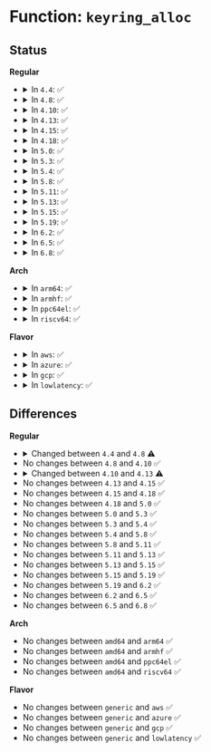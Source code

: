 # Function: <code>keyring_alloc</code>

## Status
<b>Regular</b>
<ul>
<li>
<details>
<summary>In <code>4.4</code>: ✅</summary>

```c
struct key *keyring_alloc(const char *description, kuid_t uid, kgid_t gid, const struct cred *cred, key_perm_t perm, long unsigned int flags, struct key *dest);
```

**Collision:** Unique Global

**Inline:** No

**Transformation:** False

**Instances:**

```
In security/keys/keyring.c (ffffffff81330f40)
Location: security/keys/keyring.c:492
Inline: False
Direct callers:
  - certs/system_keyring.c:system_trusted_keyring_init
  - security/keys/process_keys.c:install_user_keyrings
  - security/keys/process_keys.c:install_user_keyrings
  - security/keys/process_keys.c:install_thread_keyring_to_cred
  - security/keys/process_keys.c:install_session_keyring_to_cred
  - security/keys/process_keys.c:join_session_keyring
  - security/keys/request_key.c:call_sbin_request_key
  - security/keys/persistent.c:keyctl_get_persistent
  - security/keys/persistent.c:keyctl_get_persistent
  - security/integrity/digsig.c:integrity_init_keyring
  - net/dns_resolver/dns_key.c:init_dns_resolver
```
**Symbols:**

```
ffffffff81330f40-ffffffff81330fb0: keyring_alloc (STB_GLOBAL)
```
</details>
</li>
<li>
<details>
<summary>In <code>4.8</code>: ✅</summary>

```c
struct key *keyring_alloc(const char *description, kuid_t uid, kgid_t gid, const struct cred *cred, key_perm_t perm, long unsigned int flags, int (*restrict_link)(struct key *, const struct key_type *, const union key_payload *), struct key *dest);
```

**Collision:** Unique Global

**Inline:** No

**Transformation:** False

**Instances:**

```
In security/keys/keyring.c (ffffffff81365cd0)
Location: security/keys/keyring.c:492
Inline: False
Direct callers:
  - certs/system_keyring.c:system_trusted_keyring_init
  - certs/system_keyring.c:system_trusted_keyring_init
  - certs/system_keyring.c:system_trusted_keyring_init
  - security/keys/process_keys.c:join_session_keyring
  - security/keys/process_keys.c:install_session_keyring_to_cred
  - security/keys/process_keys.c:install_thread_keyring_to_cred
  - security/keys/process_keys.c:install_user_keyrings
  - security/keys/process_keys.c:install_user_keyrings
  - security/keys/request_key.c:call_sbin_request_key
  - security/keys/persistent.c:keyctl_get_persistent
  - security/keys/persistent.c:keyctl_get_persistent
  - security/integrity/digsig.c:integrity_init_keyring
  - security/integrity/ima/ima_mok.c:ima_mok_init
  - net/dns_resolver/dns_key.c:init_dns_resolver
```
**Symbols:**

```
ffffffff81365cd0-ffffffff81365d49: keyring_alloc (STB_GLOBAL)
```
</details>
</li>
<li>
<details>
<summary>In <code>4.10</code>: ✅</summary>

```c
struct key *keyring_alloc(const char *description, kuid_t uid, kgid_t gid, const struct cred *cred, key_perm_t perm, long unsigned int flags, int (*restrict_link)(struct key *, const struct key_type *, const union key_payload *), struct key *dest);
```

**Collision:** Unique Global

**Inline:** No

**Transformation:** False

**Instances:**

```
In security/keys/keyring.c (ffffffff8137c4f0)
Location: security/keys/keyring.c:492
Inline: False
Direct callers:
  - certs/system_keyring.c:system_trusted_keyring_init
  - certs/system_keyring.c:system_trusted_keyring_init
  - certs/system_keyring.c:system_trusted_keyring_init
  - security/keys/process_keys.c:join_session_keyring
  - security/keys/process_keys.c:install_session_keyring_to_cred
  - security/keys/process_keys.c:install_thread_keyring_to_cred
  - security/keys/process_keys.c:install_user_keyrings
  - security/keys/process_keys.c:install_user_keyrings
  - security/keys/request_key.c:call_sbin_request_key
  - security/keys/persistent.c:keyctl_get_persistent
  - security/keys/persistent.c:keyctl_get_persistent
  - security/integrity/digsig.c:integrity_init_keyring
  - net/dns_resolver/dns_key.c:init_dns_resolver
```
**Symbols:**

```
ffffffff8137c4f0-ffffffff8137c569: keyring_alloc (STB_GLOBAL)
```
</details>
</li>
<li>
<details>
<summary>In <code>4.13</code>: ✅</summary>

```c
struct key *keyring_alloc(const char *description, kuid_t uid, kgid_t gid, const struct cred *cred, key_perm_t perm, long unsigned int flags, struct key_restriction *restrict_link, struct key *dest);
```

**Collision:** Unique Global

**Inline:** No

**Transformation:** False

**Instances:**

```
In security/keys/keyring.c (ffffffff813900c0)
Location: security/keys/keyring.c:499
Inline: False
Direct callers:
  - certs/system_keyring.c:system_trusted_keyring_init
  - certs/system_keyring.c:system_trusted_keyring_init
  - security/keys/process_keys.c:join_session_keyring
  - security/keys/process_keys.c:install_session_keyring_to_cred
  - security/keys/process_keys.c:install_user_keyrings
  - security/keys/process_keys.c:install_user_keyrings
  - security/keys/request_key.c:call_sbin_request_key
  - security/keys/persistent.c:keyctl_get_persistent
  - security/keys/persistent.c:keyctl_get_persistent
  - security/integrity/digsig.c:integrity_init_keyring
  - net/dns_resolver/dns_key.c:init_dns_resolver
```
**Symbols:**

```
ffffffff813900c0-ffffffff81390131: keyring_alloc (STB_GLOBAL)
```
</details>
</li>
<li>
<details>
<summary>In <code>4.15</code>: ✅</summary>

```c
struct key *keyring_alloc(const char *description, kuid_t uid, kgid_t gid, const struct cred *cred, key_perm_t perm, long unsigned int flags, struct key_restriction *restrict_link, struct key *dest);
```

**Collision:** Unique Global

**Inline:** No

**Transformation:** False

**Instances:**

```
In security/keys/keyring.c (ffffffff813b55f0)
Location: security/keys/keyring.c:494
Inline: False
Direct callers:
  - certs/system_keyring.c:system_trusted_keyring_init
  - certs/system_keyring.c:system_trusted_keyring_init
  - security/keys/process_keys.c:join_session_keyring
  - security/keys/process_keys.c:install_session_keyring_to_cred
  - security/keys/process_keys.c:install_user_keyrings
  - security/keys/process_keys.c:install_user_keyrings
  - security/keys/request_key.c:call_sbin_request_key
  - security/keys/persistent.c:keyctl_get_persistent
  - security/keys/persistent.c:keyctl_get_persistent
  - security/integrity/digsig.c:integrity_init_keyring
  - net/dns_resolver/dns_key.c:init_dns_resolver
```
**Symbols:**

```
ffffffff813b55f0-ffffffff813b5661: keyring_alloc (STB_GLOBAL)
```
</details>
</li>
<li>
<details>
<summary>In <code>4.18</code>: ✅</summary>

```c
struct key *keyring_alloc(const char *description, kuid_t uid, kgid_t gid, const struct cred *cred, key_perm_t perm, long unsigned int flags, struct key_restriction *restrict_link, struct key *dest);
```

**Collision:** Unique Global

**Inline:** No

**Transformation:** False

**Instances:**

```
In security/keys/keyring.c (ffffffff813e5e30)
Location: security/keys/keyring.c:494
Inline: False
Direct callers:
  - certs/system_keyring.c:system_trusted_keyring_init
  - certs/system_keyring.c:system_trusted_keyring_init
  - certs/blacklist.c:blacklist_init
  - security/keys/process_keys.c:join_session_keyring
  - security/keys/process_keys.c:install_session_keyring_to_cred
  - security/keys/process_keys.c:install_user_keyrings
  - security/keys/process_keys.c:install_user_keyrings
  - security/keys/request_key.c:call_sbin_request_key
  - security/keys/persistent.c:keyctl_get_persistent
  - security/keys/persistent.c:keyctl_get_persistent
  - security/integrity/digsig.c:integrity_init_keyring
  - net/dns_resolver/dns_key.c:init_dns_resolver
```
**Symbols:**

```
ffffffff813e5e30-ffffffff813e5e9a: keyring_alloc (STB_GLOBAL)
```
</details>
</li>
<li>
<details>
<summary>In <code>5.0</code>: ✅</summary>

```c
struct key *keyring_alloc(const char *description, kuid_t uid, kgid_t gid, const struct cred *cred, key_perm_t perm, long unsigned int flags, struct key_restriction *restrict_link, struct key *dest);
```

**Collision:** Unique Global

**Inline:** No

**Transformation:** False

**Instances:**

```
In security/keys/keyring.c (ffffffff81400610)
Location: security/keys/keyring.c:494
Inline: False
Direct callers:
  - certs/system_keyring.c:system_trusted_keyring_init
  - certs/system_keyring.c:system_trusted_keyring_init
  - certs/blacklist.c:blacklist_init
  - security/keys/process_keys.c:join_session_keyring
  - security/keys/process_keys.c:install_session_keyring_to_cred
  - security/keys/process_keys.c:install_user_keyrings
  - security/keys/process_keys.c:install_user_keyrings
  - security/keys/request_key.c:call_sbin_request_key
  - security/keys/request_key.c:call_sbin_request_key
  - security/keys/persistent.c:keyctl_get_persistent
  - security/keys/persistent.c:keyctl_get_persistent
  - security/integrity/digsig.c:integrity_init_keyring
  - net/dns_resolver/dns_key.c:init_dns_resolver
```
**Symbols:**

```
ffffffff81400610-ffffffff8140067a: keyring_alloc (STB_GLOBAL)
```
</details>
</li>
<li>
<details>
<summary>In <code>5.3</code>: ✅</summary>

```c
struct key *keyring_alloc(const char *description, kuid_t uid, kgid_t gid, const struct cred *cred, key_perm_t perm, long unsigned int flags, struct key_restriction *restrict_link, struct key *dest);
```

**Collision:** Unique Global

**Inline:** No

**Transformation:** False

**Instances:**

```
In security/keys/keyring.c (ffffffff8142cac0)
Location: security/keys/keyring.c:521
Inline: False
Direct callers:
  - certs/system_keyring.c:system_trusted_keyring_init
  - certs/system_keyring.c:system_trusted_keyring_init
  - certs/blacklist.c:blacklist_init
  - security/keys/process_keys.c:join_session_keyring
  - security/keys/process_keys.c:install_session_keyring_to_cred
  - security/keys/process_keys.c:look_up_user_keyrings
  - security/keys/process_keys.c:look_up_user_keyrings
  - security/keys/process_keys.c:look_up_user_keyrings
  - security/keys/request_key.c:call_sbin_request_key
  - security/keys/request_key.c:call_sbin_request_key
  - security/keys/persistent.c:keyctl_get_persistent
  - security/keys/persistent.c:keyctl_get_persistent
  - security/integrity/digsig.c:integrity_init_keyring
  - net/dns_resolver/dns_key.c:init_dns_resolver
```
**Symbols:**

```
ffffffff8142cac0-ffffffff8142cb33: keyring_alloc (STB_GLOBAL)
```
</details>
</li>
<li>
<details>
<summary>In <code>5.4</code>: ✅</summary>

```c
struct key *keyring_alloc(const char *description, kuid_t uid, kgid_t gid, const struct cred *cred, key_perm_t perm, long unsigned int flags, struct key_restriction *restrict_link, struct key *dest);
```

**Collision:** Unique Global

**Inline:** No

**Transformation:** False

**Instances:**

```
In security/keys/keyring.c (ffffffff81446810)
Location: security/keys/keyring.c:521
Inline: False
Direct callers:
  - certs/system_keyring.c:system_trusted_keyring_init
  - certs/system_keyring.c:system_trusted_keyring_init
  - certs/blacklist.c:blacklist_init
  - fs/crypto/keyring.c:add_master_key
  - fs/crypto/keyring.c:add_master_key
  - fs/verity/signature.c:fsverity_init_signature
  - security/keys/process_keys.c:join_session_keyring
  - security/keys/process_keys.c:install_session_keyring_to_cred
  - security/keys/process_keys.c:look_up_user_keyrings
  - security/keys/process_keys.c:look_up_user_keyrings
  - security/keys/process_keys.c:look_up_user_keyrings
  - security/keys/request_key.c:call_sbin_request_key
  - security/keys/request_key.c:call_sbin_request_key
  - security/keys/persistent.c:keyctl_get_persistent
  - security/keys/persistent.c:keyctl_get_persistent
  - security/integrity/digsig.c:integrity_init_keyring
  - net/dns_resolver/dns_key.c:init_dns_resolver
```
**Symbols:**

```
ffffffff81446810-ffffffff81446883: keyring_alloc (STB_GLOBAL)
```
</details>
</li>
<li>
<details>
<summary>In <code>5.8</code>: ✅</summary>

```c
struct key *keyring_alloc(const char *description, kuid_t uid, kgid_t gid, const struct cred *cred, key_perm_t perm, long unsigned int flags, struct key_restriction *restrict_link, struct key *dest);
```

**Collision:** Unique Global

**Inline:** No

**Transformation:** False

**Instances:**

```
In security/keys/keyring.c (ffffffff81497e00)
Location: security/keys/keyring.c:517
Inline: False
Direct callers:
  - certs/system_keyring.c:system_trusted_keyring_init
  - certs/system_keyring.c:system_trusted_keyring_init
  - certs/blacklist.c:blacklist_init
  - fs/crypto/keyring.c:do_add_master_key
  - fs/crypto/keyring.c:add_new_master_key
  - fs/verity/signature.c:fsverity_init_signature
  - security/keys/process_keys.c:join_session_keyring
  - security/keys/process_keys.c:lookup_user_key
  - security/keys/process_keys.c:lookup_user_key
  - security/keys/process_keys.c:install_session_keyring_to_cred
  - security/keys/process_keys.c:look_up_user_keyrings
  - security/keys/process_keys.c:look_up_user_keyrings
  - security/keys/process_keys.c:look_up_user_keyrings
  - security/keys/request_key.c:call_sbin_request_key
  - security/keys/request_key.c:call_sbin_request_key
  - security/keys/persistent.c:key_get_persistent
  - security/keys/persistent.c:key_get_persistent
  - security/integrity/digsig.c:integrity_init_keyring
  - net/dns_resolver/dns_key.c:init_dns_resolver
```
**Symbols:**

```
ffffffff81497e00-ffffffff81497e73: keyring_alloc (STB_GLOBAL)
```
</details>
</li>
<li>
<details>
<summary>In <code>5.11</code>: ✅</summary>

```c
struct key *keyring_alloc(const char *description, kuid_t uid, kgid_t gid, const struct cred *cred, key_perm_t perm, long unsigned int flags, struct key_restriction *restrict_link, struct key *dest);
```

**Collision:** Unique Global

**Inline:** No

**Transformation:** False

**Instances:**

```
In security/keys/keyring.c (ffffffff814b5870)
Location: security/keys/keyring.c:517
Inline: False
Direct callers:
  - certs/system_keyring.c:system_trusted_keyring_init
  - certs/system_keyring.c:system_trusted_keyring_init
  - certs/blacklist.c:blacklist_init
  - fs/crypto/keyring.c:do_add_master_key
  - fs/crypto/keyring.c:add_new_master_key
  - fs/verity/signature.c:fsverity_init_signature
  - security/keys/process_keys.c:join_session_keyring
  - security/keys/process_keys.c:lookup_user_key
  - security/keys/process_keys.c:lookup_user_key
  - security/keys/process_keys.c:install_session_keyring_to_cred
  - security/keys/process_keys.c:look_up_user_keyrings
  - security/keys/process_keys.c:look_up_user_keyrings
  - security/keys/process_keys.c:look_up_user_keyrings
  - security/keys/request_key.c:call_sbin_request_key
  - security/keys/request_key.c:call_sbin_request_key
  - security/keys/persistent.c:key_get_persistent
  - security/keys/persistent.c:key_get_persistent
  - security/integrity/digsig.c:integrity_init_keyring
  - net/dns_resolver/dns_key.c:init_dns_resolver
```
**Symbols:**

```
ffffffff814b5870-ffffffff814b58e3: keyring_alloc (STB_GLOBAL)
```
</details>
</li>
<li>
<details>
<summary>In <code>5.13</code>: ✅</summary>

```c
struct key *keyring_alloc(const char *description, kuid_t uid, kgid_t gid, const struct cred *cred, key_perm_t perm, long unsigned int flags, struct key_restriction *restrict_link, struct key *dest);
```

**Collision:** Unique Global

**Inline:** No

**Transformation:** False

**Instances:**

```
In security/keys/keyring.c (ffffffff814bb6f0)
Location: security/keys/keyring.c:517
Inline: False
Direct callers:
  - certs/system_keyring.c:system_trusted_keyring_init
  - certs/system_keyring.c:system_trusted_keyring_init
  - certs/blacklist.c:blacklist_init
  - fs/crypto/keyring.c:do_add_master_key
  - fs/crypto/keyring.c:add_new_master_key
  - fs/verity/signature.c:fsverity_init_signature
  - security/keys/process_keys.c:join_session_keyring
  - security/keys/process_keys.c:lookup_user_key
  - security/keys/process_keys.c:lookup_user_key
  - security/keys/process_keys.c:install_session_keyring_to_cred
  - security/keys/process_keys.c:look_up_user_keyrings
  - security/keys/process_keys.c:look_up_user_keyrings
  - security/keys/process_keys.c:look_up_user_keyrings
  - security/keys/request_key.c:call_sbin_request_key
  - security/keys/request_key.c:call_sbin_request_key
  - security/keys/persistent.c:key_get_persistent
  - security/keys/persistent.c:key_get_persistent
  - security/integrity/digsig.c:integrity_init_keyring
  - net/dns_resolver/dns_key.c:init_dns_resolver
```
**Symbols:**

```
ffffffff814bb6f0-ffffffff814bb763: keyring_alloc (STB_GLOBAL)
```
</details>
</li>
<li>
<details>
<summary>In <code>5.15</code>: ✅</summary>

```c
struct key *keyring_alloc(const char *description, kuid_t uid, kgid_t gid, const struct cred *cred, key_perm_t perm, long unsigned int flags, struct key_restriction *restrict_link, struct key *dest);
```

**Collision:** Unique Global

**Inline:** No

**Transformation:** False

**Instances:**

```
In security/keys/keyring.c (ffffffff81513f20)
Location: security/keys/keyring.c:517
Inline: False
Direct callers:
  - certs/system_keyring.c:system_trusted_keyring_init
  - certs/system_keyring.c:system_trusted_keyring_init
  - certs/blacklist.c:blacklist_init
  - fs/crypto/keyring.c:do_add_master_key
  - fs/crypto/keyring.c:add_new_master_key
  - fs/verity/signature.c:fsverity_init_signature
  - security/keys/process_keys.c:join_session_keyring
  - security/keys/process_keys.c:lookup_user_key
  - security/keys/process_keys.c:lookup_user_key
  - security/keys/process_keys.c:install_session_keyring_to_cred
  - security/keys/process_keys.c:look_up_user_keyrings
  - security/keys/process_keys.c:look_up_user_keyrings
  - security/keys/process_keys.c:look_up_user_keyrings
  - security/keys/request_key.c:call_sbin_request_key
  - security/keys/request_key.c:call_sbin_request_key
  - security/keys/persistent.c:key_get_persistent
  - security/keys/persistent.c:key_get_persistent
  - security/integrity/digsig.c:integrity_init_keyring
  - net/dns_resolver/dns_key.c:init_dns_resolver
```
**Symbols:**

```
ffffffff81513f20-ffffffff81513f93: keyring_alloc (STB_GLOBAL)
```
</details>
</li>
<li>
<details>
<summary>In <code>5.19</code>: ✅</summary>

```c
struct key *keyring_alloc(const char *description, kuid_t uid, kgid_t gid, const struct cred *cred, key_perm_t perm, long unsigned int flags, struct key_restriction *restrict_link, struct key *dest);
```

**Collision:** Unique Global

**Inline:** No

**Transformation:** False

**Instances:**

```
In security/keys/keyring.c (ffffffff815a64e0)
Location: security/keys/keyring.c:517
Inline: False
Direct callers:
  - certs/system_keyring.c:system_trusted_keyring_init
  - certs/system_keyring.c:system_trusted_keyring_init
  - certs/blacklist.c:blacklist_init
  - fs/crypto/keyring.c:do_add_master_key
  - fs/crypto/keyring.c:add_new_master_key
  - fs/verity/signature.c:fsverity_init_signature
  - security/keys/process_keys.c:join_session_keyring
  - security/keys/process_keys.c:lookup_user_key
  - security/keys/process_keys.c:lookup_user_key
  - security/keys/process_keys.c:install_session_keyring_to_cred
  - security/keys/process_keys.c:look_up_user_keyrings
  - security/keys/process_keys.c:look_up_user_keyrings
  - security/keys/process_keys.c:look_up_user_keyrings
  - security/keys/request_key.c:call_sbin_request_key
  - security/keys/request_key.c:call_sbin_request_key
  - security/keys/persistent.c:key_get_persistent
  - security/keys/persistent.c:key_get_persistent
  - security/integrity/digsig.c:integrity_init_keyring
  - net/dns_resolver/dns_key.c:init_dns_resolver
```
**Symbols:**

```
ffffffff815a64e0-ffffffff815a6578: keyring_alloc (STB_GLOBAL)
```
</details>
</li>
<li>
<details>
<summary>In <code>6.2</code>: ✅</summary>

```c
struct key *keyring_alloc(const char *description, kuid_t uid, kgid_t gid, const struct cred *cred, key_perm_t perm, long unsigned int flags, struct key_restriction *restrict_link, struct key *dest);
```

**Collision:** Unique Global

**Inline:** No

**Transformation:** False

**Instances:**

```
In security/keys/keyring.c (ffffffff81650410)
Location: security/keys/keyring.c:517
Inline: False
Direct callers:
  - certs/system_keyring.c:system_trusted_keyring_init
  - certs/system_keyring.c:system_trusted_keyring_init
  - certs/blacklist.c:blacklist_init
  - fs/verity/signature.c:fsverity_init_signature
  - security/keys/process_keys.c:join_session_keyring
  - security/keys/process_keys.c:lookup_user_key
  - security/keys/process_keys.c:lookup_user_key
  - security/keys/process_keys.c:install_session_keyring_to_cred
  - security/keys/process_keys.c:look_up_user_keyrings
  - security/keys/process_keys.c:look_up_user_keyrings
  - security/keys/process_keys.c:look_up_user_keyrings
  - security/keys/request_key.c:call_sbin_request_key
  - security/keys/request_key.c:call_sbin_request_key
  - security/keys/persistent.c:key_get_persistent
  - security/keys/persistent.c:key_get_persistent
  - security/integrity/digsig.c:integrity_init_keyring
  - security/integrity/digsig.c:integrity_init_keyring
  - net/dns_resolver/dns_key.c:init_dns_resolver
```
**Symbols:**

```
ffffffff81650410-ffffffff816504a8: keyring_alloc (STB_GLOBAL)
```
</details>
</li>
<li>
<details>
<summary>In <code>6.5</code>: ✅</summary>

```c
struct key *keyring_alloc(const char *description, kuid_t uid, kgid_t gid, const struct cred *cred, key_perm_t perm, long unsigned int flags, struct key_restriction *restrict_link, struct key *dest);
```

**Collision:** Unique Global

**Inline:** No

**Transformation:** False

**Instances:**

```
In security/keys/keyring.c (ffffffff81688cf0)
Location: security/keys/keyring.c:517
Inline: False
Direct callers:
  - certs/system_keyring.c:system_trusted_keyring_init
  - certs/system_keyring.c:system_trusted_keyring_init
  - certs/blacklist.c:blacklist_init
  - fs/verity/signature.c:fsverity_init_signature
  - security/keys/process_keys.c:join_session_keyring
  - security/keys/process_keys.c:lookup_user_key
  - security/keys/process_keys.c:lookup_user_key
  - security/keys/process_keys.c:install_session_keyring_to_cred
  - security/keys/process_keys.c:look_up_user_keyrings
  - security/keys/process_keys.c:look_up_user_keyrings
  - security/keys/process_keys.c:look_up_user_keyrings
  - security/keys/request_key.c:call_sbin_request_key
  - security/keys/request_key.c:call_sbin_request_key
  - security/keys/persistent.c:key_get_persistent
  - security/keys/persistent.c:key_get_persistent
  - security/integrity/digsig.c:integrity_init_keyring
  - security/integrity/digsig.c:integrity_init_keyring
  - net/dns_resolver/dns_key.c:init_dns_resolver
```
**Symbols:**

```
ffffffff81688cf0-ffffffff81688d88: keyring_alloc (STB_GLOBAL)
```
</details>
</li>
<li>
<details>
<summary>In <code>6.8</code>: ✅</summary>

```c
struct key *keyring_alloc(const char *description, kuid_t uid, kgid_t gid, const struct cred *cred, key_perm_t perm, long unsigned int flags, struct key_restriction *restrict_link, struct key *dest);
```

**Collision:** Unique Global

**Inline:** No

**Transformation:** False

**Instances:**

```
In security/keys/keyring.c (ffffffff816c5170)
Location: security/keys/keyring.c:517
Inline: False
Direct callers:
  - certs/system_keyring.c:system_trusted_keyring_init
  - certs/system_keyring.c:system_trusted_keyring_init
  - certs/blacklist.c:blacklist_init
  - fs/verity/signature.c:fsverity_init_signature
  - security/keys/process_keys.c:join_session_keyring
  - security/keys/process_keys.c:lookup_user_key
  - security/keys/process_keys.c:lookup_user_key
  - security/keys/process_keys.c:install_session_keyring_to_cred
  - security/keys/process_keys.c:look_up_user_keyrings
  - security/keys/process_keys.c:look_up_user_keyrings
  - security/keys/process_keys.c:look_up_user_keyrings
  - security/keys/request_key.c:call_sbin_request_key
  - security/keys/request_key.c:call_sbin_request_key
  - security/keys/persistent.c:key_get_persistent
  - security/keys/persistent.c:key_get_persistent
  - security/integrity/digsig.c:integrity_init_keyring
  - security/integrity/digsig.c:integrity_init_keyring
  - block/sed-opal.c:sed_opal_init
  - net/dns_resolver/dns_key.c:init_dns_resolver
```
**Symbols:**

```
ffffffff816c5170-ffffffff816c5208: keyring_alloc (STB_GLOBAL)
```
</details>
</li>
</ul>
<b>Arch</b>
<ul>
<li>
<details>
<summary>In <code>arm64</code>: ✅</summary>

```c
struct key *keyring_alloc(const char *description, kuid_t uid, kgid_t gid, const struct cred *cred, key_perm_t perm, long unsigned int flags, struct key_restriction *restrict_link, struct key *dest);
```

**Collision:** Unique Global

**Inline:** No

**Transformation:** False

**Instances:**

```
In security/keys/keyring.c (ffff80001052faf0)
Location: security/keys/keyring.c:521
Inline: False
Direct callers:
  - certs/system_keyring.c:system_trusted_keyring_init
  - certs/system_keyring.c:system_trusted_keyring_init
  - certs/blacklist.c:blacklist_init
  - fs/crypto/keyring.c:add_master_key
  - fs/crypto/keyring.c:add_master_key
  - fs/verity/signature.c:fsverity_init_signature
  - security/keys/process_keys.c:join_session_keyring
  - security/keys/process_keys.c:install_session_keyring_to_cred
  - security/keys/process_keys.c:look_up_user_keyrings
  - security/keys/process_keys.c:look_up_user_keyrings
  - security/keys/process_keys.c:look_up_user_keyrings
  - security/keys/request_key.c:call_sbin_request_key
  - security/keys/request_key.c:call_sbin_request_key
  - security/keys/persistent.c:keyctl_get_persistent
  - security/keys/persistent.c:keyctl_get_persistent
  - security/integrity/digsig.c:integrity_init_keyring
  - net/dns_resolver/dns_key.c:init_dns_resolver
```
**Symbols:**

```
ffff80001052faf0-ffff80001052fbc4: keyring_alloc (STB_GLOBAL)
```
</details>
</li>
<li>
<details>
<summary>In <code>armhf</code>: ✅</summary>

```c
struct key *keyring_alloc(const char *description, kuid_t uid, kgid_t gid, const struct cred *cred, key_perm_t perm, long unsigned int flags, struct key_restriction *restrict_link, struct key *dest);
```

**Collision:** Unique Global

**Inline:** No

**Transformation:** False

**Instances:**

```
In security/keys/keyring.c (c06e7dc8)
Location: security/keys/keyring.c:521
Inline: False
Direct callers:
  - certs/system_keyring.c:system_trusted_keyring_init
  - certs/system_keyring.c:system_trusted_keyring_init
  - certs/blacklist.c:blacklist_init
  - fs/crypto/keyring.c:add_master_key
  - fs/crypto/keyring.c:add_master_key
  - fs/verity/signature.c:fsverity_init_signature
  - security/keys/process_keys.c:join_session_keyring
  - security/keys/process_keys.c:install_session_keyring_to_cred
  - security/keys/process_keys.c:look_up_user_keyrings
  - security/keys/process_keys.c:look_up_user_keyrings
  - security/keys/process_keys.c:look_up_user_keyrings
  - security/keys/request_key.c:call_sbin_request_key
  - security/keys/request_key.c:call_sbin_request_key
  - security/keys/persistent.c:keyctl_get_persistent
  - security/keys/persistent.c:keyctl_get_persistent
  - security/integrity/digsig.c:integrity_init_keyring
  - net/dns_resolver/dns_key.c:init_dns_resolver
```
**Symbols:**

```
c06e7dc8-c06e7e60: keyring_alloc (STB_GLOBAL)
```
</details>
</li>
<li>
<details>
<summary>In <code>ppc64el</code>: ✅</summary>

```c
struct key *keyring_alloc(const char *description, kuid_t uid, kgid_t gid, const struct cred *cred, key_perm_t perm, long unsigned int flags, struct key_restriction *restrict_link, struct key *dest);
```

**Collision:** Unique Global

**Inline:** No

**Transformation:** False

**Instances:**

```
In security/keys/keyring.c (c00000000067caa0)
Location: security/keys/keyring.c:521
Inline: False
Direct callers:
  - certs/system_keyring.c:system_trusted_keyring_init
  - certs/system_keyring.c:system_trusted_keyring_init
  - certs/blacklist.c:blacklist_init
  - fs/crypto/keyring.c:add_master_key
  - fs/crypto/keyring.c:add_master_key
  - fs/verity/signature.c:fsverity_init_signature
  - security/keys/process_keys.c:join_session_keyring
  - security/keys/process_keys.c:install_session_keyring_to_cred
  - security/keys/process_keys.c:look_up_user_keyrings
  - security/keys/process_keys.c:look_up_user_keyrings
  - security/keys/process_keys.c:look_up_user_keyrings
  - security/keys/request_key.c:call_sbin_request_key
  - security/keys/request_key.c:call_sbin_request_key
  - security/keys/persistent.c:keyctl_get_persistent
  - security/keys/persistent.c:keyctl_get_persistent
  - security/integrity/digsig.c:integrity_init_keyring
  - net/dns_resolver/dns_key.c:init_dns_resolver
```
**Symbols:**

```
c00000000067caa0-c00000000067cba4: keyring_alloc (STB_GLOBAL)
```
</details>
</li>
<li>
<details>
<summary>In <code>riscv64</code>: ✅</summary>

```c
struct key *keyring_alloc(const char *description, kuid_t uid, kgid_t gid, const struct cred *cred, key_perm_t perm, long unsigned int flags, struct key_restriction *restrict_link, struct key *dest);
```

**Collision:** Unique Global

**Inline:** No

**Transformation:** False

**Instances:**

```
In security/keys/keyring.c (ffffffe00039122e)
Location: security/keys/keyring.c:521
Inline: False
Direct callers:
  - certs/system_keyring.c:system_trusted_keyring_init
  - certs/system_keyring.c:system_trusted_keyring_init
  - certs/blacklist.c:blacklist_init
  - fs/crypto/keyring.c:add_master_key
  - fs/crypto/keyring.c:add_master_key
  - fs/verity/signature.c:fsverity_init_signature
  - security/keys/process_keys.c:join_session_keyring
  - security/keys/process_keys.c:install_session_keyring_to_cred
  - security/keys/process_keys.c:look_up_user_keyrings
  - security/keys/process_keys.c:look_up_user_keyrings
  - security/keys/process_keys.c:look_up_user_keyrings
  - security/keys/request_key.c:call_sbin_request_key
  - security/keys/request_key.c:call_sbin_request_key
  - security/keys/persistent.c:keyctl_get_persistent
  - security/keys/persistent.c:keyctl_get_persistent
  - security/integrity/digsig.c:integrity_init_keyring
  - net/dns_resolver/dns_key.c:init_dns_resolver
```
**Symbols:**

```
ffffffe00039122e-ffffffe0003912c4: keyring_alloc (STB_GLOBAL)
```
</details>
</li>
</ul>
<b>Flavor</b>
<ul>
<li>
<details>
<summary>In <code>aws</code>: ✅</summary>

```c
struct key *keyring_alloc(const char *description, kuid_t uid, kgid_t gid, const struct cred *cred, key_perm_t perm, long unsigned int flags, struct key_restriction *restrict_link, struct key *dest);
```

**Collision:** Unique Global

**Inline:** No

**Transformation:** False

**Instances:**

```
In security/keys/keyring.c (ffffffff8143edf0)
Location: security/keys/keyring.c:521
Inline: False
Direct callers:
  - certs/system_keyring.c:system_trusted_keyring_init
  - certs/system_keyring.c:system_trusted_keyring_init
  - certs/blacklist.c:blacklist_init
  - fs/crypto/keyring.c:add_master_key
  - fs/crypto/keyring.c:add_master_key
  - fs/verity/signature.c:fsverity_init_signature
  - security/keys/process_keys.c:join_session_keyring
  - security/keys/process_keys.c:install_session_keyring_to_cred
  - security/keys/process_keys.c:look_up_user_keyrings
  - security/keys/process_keys.c:look_up_user_keyrings
  - security/keys/process_keys.c:look_up_user_keyrings
  - security/keys/request_key.c:call_sbin_request_key
  - security/keys/request_key.c:call_sbin_request_key
  - security/keys/persistent.c:keyctl_get_persistent
  - security/keys/persistent.c:keyctl_get_persistent
  - security/integrity/digsig.c:integrity_init_keyring
  - net/dns_resolver/dns_key.c:init_dns_resolver
```
**Symbols:**

```
ffffffff8143edf0-ffffffff8143ee63: keyring_alloc (STB_GLOBAL)
```
</details>
</li>
<li>
<details>
<summary>In <code>azure</code>: ✅</summary>

```c
struct key *keyring_alloc(const char *description, kuid_t uid, kgid_t gid, const struct cred *cred, key_perm_t perm, long unsigned int flags, struct key_restriction *restrict_link, struct key *dest);
```

**Collision:** Unique Global

**Inline:** No

**Transformation:** False

**Instances:**

```
In security/keys/keyring.c (ffffffff8142f860)
Location: security/keys/keyring.c:521
Inline: False
Direct callers:
  - certs/system_keyring.c:system_trusted_keyring_init
  - certs/system_keyring.c:system_trusted_keyring_init
  - certs/blacklist.c:blacklist_init
  - fs/crypto/keyring.c:add_master_key
  - fs/crypto/keyring.c:add_master_key
  - fs/verity/signature.c:fsverity_init_signature
  - security/keys/process_keys.c:join_session_keyring
  - security/keys/process_keys.c:install_session_keyring_to_cred
  - security/keys/process_keys.c:look_up_user_keyrings
  - security/keys/process_keys.c:look_up_user_keyrings
  - security/keys/process_keys.c:look_up_user_keyrings
  - security/keys/request_key.c:call_sbin_request_key
  - security/keys/request_key.c:call_sbin_request_key
  - security/keys/persistent.c:keyctl_get_persistent
  - security/keys/persistent.c:keyctl_get_persistent
  - security/integrity/digsig.c:integrity_init_keyring
  - net/dns_resolver/dns_key.c:init_dns_resolver
```
**Symbols:**

```
ffffffff8142f860-ffffffff8142f8d3: keyring_alloc (STB_GLOBAL)
```
</details>
</li>
<li>
<details>
<summary>In <code>gcp</code>: ✅</summary>

```c
struct key *keyring_alloc(const char *description, kuid_t uid, kgid_t gid, const struct cred *cred, key_perm_t perm, long unsigned int flags, struct key_restriction *restrict_link, struct key *dest);
```

**Collision:** Unique Global

**Inline:** No

**Transformation:** False

**Instances:**

```
In security/keys/keyring.c (ffffffff8143af90)
Location: security/keys/keyring.c:521
Inline: False
Direct callers:
  - certs/system_keyring.c:system_trusted_keyring_init
  - certs/system_keyring.c:system_trusted_keyring_init
  - certs/blacklist.c:blacklist_init
  - fs/crypto/keyring.c:add_master_key
  - fs/crypto/keyring.c:add_master_key
  - fs/verity/signature.c:fsverity_init_signature
  - security/keys/process_keys.c:join_session_keyring
  - security/keys/process_keys.c:install_session_keyring_to_cred
  - security/keys/process_keys.c:look_up_user_keyrings
  - security/keys/process_keys.c:look_up_user_keyrings
  - security/keys/process_keys.c:look_up_user_keyrings
  - security/keys/request_key.c:call_sbin_request_key
  - security/keys/request_key.c:call_sbin_request_key
  - security/keys/persistent.c:keyctl_get_persistent
  - security/keys/persistent.c:keyctl_get_persistent
  - security/integrity/digsig.c:integrity_init_keyring
  - net/dns_resolver/dns_key.c:init_dns_resolver
```
**Symbols:**

```
ffffffff8143af90-ffffffff8143b003: keyring_alloc (STB_GLOBAL)
```
</details>
</li>
<li>
<details>
<summary>In <code>lowlatency</code>: ✅</summary>

```c
struct key *keyring_alloc(const char *description, kuid_t uid, kgid_t gid, const struct cred *cred, key_perm_t perm, long unsigned int flags, struct key_restriction *restrict_link, struct key *dest);
```

**Collision:** Unique Global

**Inline:** No

**Transformation:** False

**Instances:**

```
In security/keys/keyring.c (ffffffff814520e0)
Location: security/keys/keyring.c:521
Inline: False
Direct callers:
  - certs/system_keyring.c:system_trusted_keyring_init
  - certs/system_keyring.c:system_trusted_keyring_init
  - certs/blacklist.c:blacklist_init
  - fs/crypto/keyring.c:add_master_key
  - fs/crypto/keyring.c:add_master_key
  - fs/verity/signature.c:fsverity_init_signature
  - security/keys/process_keys.c:join_session_keyring
  - security/keys/process_keys.c:install_session_keyring_to_cred
  - security/keys/process_keys.c:look_up_user_keyrings
  - security/keys/process_keys.c:look_up_user_keyrings
  - security/keys/process_keys.c:look_up_user_keyrings
  - security/keys/request_key.c:call_sbin_request_key
  - security/keys/request_key.c:call_sbin_request_key
  - security/keys/persistent.c:keyctl_get_persistent
  - security/keys/persistent.c:keyctl_get_persistent
  - security/integrity/digsig.c:integrity_init_keyring
  - net/dns_resolver/dns_key.c:init_dns_resolver
```
**Symbols:**

```
ffffffff814520e0-ffffffff81452153: keyring_alloc (STB_GLOBAL)
```
</details>
</li>
</ul>

## Differences
<b>Regular</b>
<ul>
<li>
<details>
<summary>Changed between <code>4.4</code> and <code>4.8</code> ⚠️</summary>
<ul>
<li>
<b>Param added. </b>
<code>int (*restrict_link)(struct key *, const struct key_type *, const union key_payload *)</code>
</li>
<li>
<b>Param reordered. </b>
<code>description, uid, gid, cred, perm, flags, dest</code> ➡️ <code>description, uid, gid, cred, perm, flags, restrict_link, dest</code>
</li>
</ul>
</details>
</li>
<li>
No changes between <code>4.8</code> and <code>4.10</code> ✅
</li>
<li>
<details>
<summary>Changed between <code>4.10</code> and <code>4.13</code> ⚠️</summary>
<ul>
<li>
<b>Param type changed. </b>
<code>int (*restrict_link)(struct key *, const struct key_type *, const union key_payload *)</code> ➡️ <code>struct key_restriction *restrict_link</code>
</li>
</ul>
</details>
</li>
<li>
No changes between <code>4.13</code> and <code>4.15</code> ✅
</li>
<li>
No changes between <code>4.15</code> and <code>4.18</code> ✅
</li>
<li>
No changes between <code>4.18</code> and <code>5.0</code> ✅
</li>
<li>
No changes between <code>5.0</code> and <code>5.3</code> ✅
</li>
<li>
No changes between <code>5.3</code> and <code>5.4</code> ✅
</li>
<li>
No changes between <code>5.4</code> and <code>5.8</code> ✅
</li>
<li>
No changes between <code>5.8</code> and <code>5.11</code> ✅
</li>
<li>
No changes between <code>5.11</code> and <code>5.13</code> ✅
</li>
<li>
No changes between <code>5.13</code> and <code>5.15</code> ✅
</li>
<li>
No changes between <code>5.15</code> and <code>5.19</code> ✅
</li>
<li>
No changes between <code>5.19</code> and <code>6.2</code> ✅
</li>
<li>
No changes between <code>6.2</code> and <code>6.5</code> ✅
</li>
<li>
No changes between <code>6.5</code> and <code>6.8</code> ✅
</li>
</ul>
<b>Arch</b>
<ul>
<li>
No changes between <code>amd64</code> and <code>arm64</code> ✅
</li>
<li>
No changes between <code>amd64</code> and <code>armhf</code> ✅
</li>
<li>
No changes between <code>amd64</code> and <code>ppc64el</code> ✅
</li>
<li>
No changes between <code>amd64</code> and <code>riscv64</code> ✅
</li>
</ul>
<b>Flavor</b>
<ul>
<li>
No changes between <code>generic</code> and <code>aws</code> ✅
</li>
<li>
No changes between <code>generic</code> and <code>azure</code> ✅
</li>
<li>
No changes between <code>generic</code> and <code>gcp</code> ✅
</li>
<li>
No changes between <code>generic</code> and <code>lowlatency</code> ✅
</li>
</ul>

